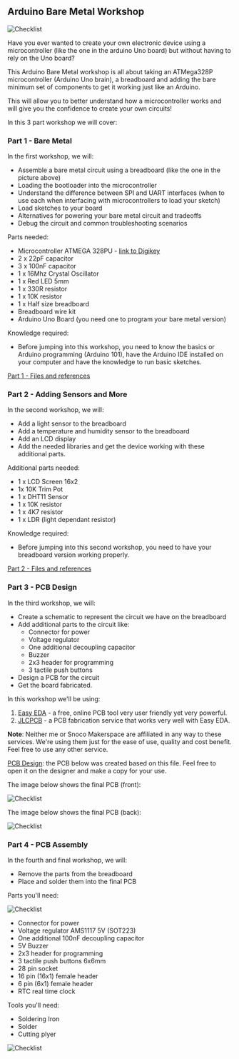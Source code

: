 ## Arduino Bare Metal Workshop

![Checklist](Images/breadboard-small.png)

Have you ever wanted to create your own electronic device using a microcontroller (like the one in the arduino Uno board) but without having to rely on the Uno board?

This Arduino Bare Metal workshop is all about taking an ATMega328P microcontroller (Arduino Uno brain), a breadboard and adding the bare minimum set of components to get it working just like an Arduino.

This will allow you to better understand how a microcontroller works and will give you the confidence to create your own circuits!

In this 3 part workshop we will cover:

### Part 1 - Bare Metal

In the first workshop, we will:

- Assemble a bare metal circuit using a breadboard (like the one in the picture above)
- Loading the bootloader into the microcontroller 
- Understand the difference between SPI and UART interfaces (when to use each when interfacing with microcontrollers to load your sketch)
- Load sketches to your board
- Alternatives for powering your bare metal circuit and tradeoffs
- Debug the circuit and common troubleshooting scenarios

Parts needed:

- Microcontroller ATMEGA 328PU - [link to Digikey](https://www.digikey.com/product-detail/en/microchip-technology/ATMEGA328P-PU/ATMEGA328P-PU-ND/1914589)
- 2 x 22pF capacitor
- 3 x 100nF capacitor
- 1 x 16Mhz Crystal Oscillator 
- 1 x Red LED 5mm
- 1 x 330R resistor
- 1 x 10K resistor
- 1 x Half size breadboard
- Breadboard wire kit
- Arduino Uno Board (you need one to program your bare metal version)

Knowledge required:

- Before jumping into this workshop, you need to know the basics or Arduino programming (Arduino 101), have the Arduino IDE installed on your computer and have the knowledge to run basic sketches. 

[Part 1 - Files and references](Bare_Metal/readme.md)

### Part 2 - Adding Sensors and More

In the second workshop, we will:

- Add a light sensor to the breadboard
- Add a temperature and humidity sensor to the breadboard
- Add an LCD display
- Add the needed libraries and get the device working with these additional parts. 

Additional parts needed:

- 1 x LCD Screen 16x2
- 1x 10K Trim Pot
- 1 x DHT11 Sensor
- 1 x 10K resistor
- 1 x 4K7 resistor
- 1 x LDR (light dependant resistor)

Knowledge required:

- Before jumping into this second workshop, you need to have your breadboard version working properly. 

[Part 2 - Files and references](Additional_Parts/readme.md)

### Part 3 - PCB Design

In the third workshop, we will:

- Create a schematic to represent the circuit we have on the breadboard
- Add additional parts to the circuit like:
    - Connector for power
    - Voltage regulator
    - One additional decoupling capacitor
    - Buzzer
    - 2x3 header for programming
    - 3 tactile push buttons
- Design a PCB for the circuit
- Get the board fabricated. 

In this workshop we'll be using:

1. [Easy EDA](https://easyeda.com/) - a free, online PCB tool very user friendly yet very powerful. 
1. [JLCPCB](https://jlcpcb.com/) - a PCB fabrication service that works very well with Easy EDA. 

**Note**: Neither me or Snoco Makerspace are affiliated in any way to these services. We're using them just for the ease of use, quality and cost benefit. Feel free to use any other service. 

[PCB Design](https://oshwlab.com/wduraes/arduino-baremetal-garage_copy): the PCB below was created based on this file. Feel free to open it on the designer and make a copy for your use.

The image below shows the final PCB (front):

![Checklist](Images/pcb-front.png)

The image below shows the final PCB (back):

![Checklist](Images/pcb-back.png)

### Part 4 - PCB Assembly

In the fourth and final workshop, we will:

- Remove the parts from the breadboard
- Place and solder them into the final PCB

Parts you'll need:

![Checklist](Images/parts.png)

  - Connector for power
  - Voltage regulator AMS1117 5V (SOT223)
  - One additional 100nF decoupling capacitor
  - 5V Buzzer
  - 2x3 header for programming
  - 3 tactile push buttons 6x6mm
  - 28 pin socket
  - 16 pin (16x1) female header
  - 6 pin (6x1) female header
  - RTC real time clock

Tools you'll need:

  - Soldering Iron
  - Solder
  - Cutting plyer

![Checklist](Images/final.png)